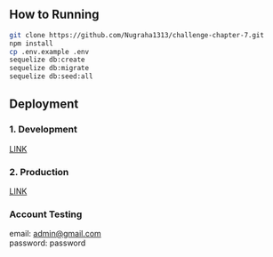 ## How to Running

```bash
git clone https://github.com/Nugraha1313/challenge-chapter-7.git
npm install
cp .env.example .env
sequelize db:create
sequelize db:migrate
sequelize db:seed:all
```

## Deployment
### 1. Development
<a href="https://manufacture-develop.up.railway.app">LINK</a>

### 2. Production
<a href="https://manufacture-production.up.railway.app">LINK</a>

### Account Testing
email: admin@gmail.com <br>
password: password